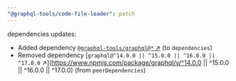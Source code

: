 ```yaml
---
"@graphql-tools/code-file-loader": patch
---
```


dependencies updates: 

- Added dependency [`@graphql-tools/graphql@*` ↗︎](https://www.npmjs.com/package/@graphql-tools/graphql/v/*) (to `dependencies`)
- Removed dependency [`graphql@^14.0.0 || ^15.0.0 || ^16.0.0 || ^17.0.0` ↗︎](https://www.npmjs.com/package/graphql/v/^14.0.0 || ^15.0.0 || ^16.0.0 || ^17.0.0) (from `peerDependencies`)
